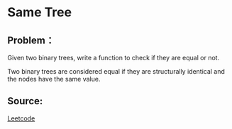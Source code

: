 # Same Tree

## Problem：

<div class="question-content">
 <p>
 </p>
 <p>
  Given two binary trees, write a function to check if they are equal or not.
 </p>
 <p>
  Two binary trees are considered equal if they are structurally identical and the nodes have the same value.
 </p>
</div>


## Source:
[Leetcode](https://leetcode.com/problems/same-tree/)
